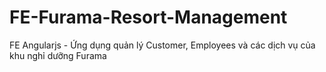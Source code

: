 # FE-Furama-Resort-Management
FE Angularjs - Ứng dụng quản lý Customer, Employees và các dịch vụ của khu nghỉ dưỡng Furama 
